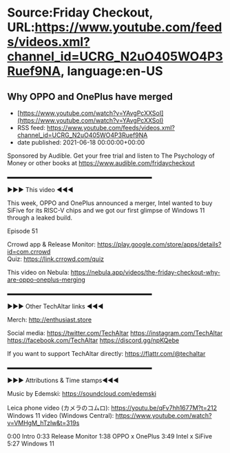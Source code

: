 # Source:Friday Checkout, URL:https://www.youtube.com/feeds/videos.xml?channel_id=UCRG_N2uO405WO4P3Ruef9NA, language:en-US

## Why OPPO and OnePlus have merged
 - [https://www.youtube.com/watch?v=YAvgPcXXSoI](https://www.youtube.com/watch?v=YAvgPcXXSoI)
 - RSS feed: https://www.youtube.com/feeds/videos.xml?channel_id=UCRG_N2uO405WO4P3Ruef9NA
 - date published: 2021-06-18 00:00:00+00:00

Sponsored by Audible. Get your free trial and listen to The Psychology of Money or other books at https://www.audible.com/fridaycheckout 

▬▬▬▬▬▬▬▬▬▬▬▬▬▬▬▬▬▬▬▬▬▬▬▬

►►► This video ◄◄◄

This week, OPPO and OnePlus announced a merger, Intel wanted to buy SiFive for its RISC-V chips and we got our first glimpse of Windows 11 through a leaked build.

Episode 51

Crrowd app & Release Monitor: https://play.google.com/store/apps/details?id=com.crrowd   
Quiz: https://link.crrowd.com/quiz   

This video on Nebula: https://nebula.app/videos/the-friday-checkout-why-are-oppo-oneplus-merging

▬▬▬▬▬▬▬▬▬▬▬▬▬▬▬▬▬▬▬▬▬▬▬▬

►►► Other TechAltar links ◄◄◄

Merch: 
http://enthusiast.store 


Social media: 
https://twitter.com/TechAltar 
https://instagram.com/TechAltar 
https://facebook.com/TechAltar 
https://discord.gg/npKQebe

If you want to support TechAltar directly: 
https://flattr.com/@techaltar 

▬▬▬▬▬▬▬▬▬▬▬▬▬▬▬▬▬▬▬▬▬▬▬▬

►►► Attributions & Time stamps◄◄◄

Music by Edemski: https://soundcloud.com/edemski 

Leica phone video (カメラのコムロ): https://youtu.be/qFv7hh1677M?t=212
Windows 11 video (Windows Central): https://www.youtube.com/watch?v=VMHgM_hTzlw&t=319s

0:00 Intro
0:33 Release Monitor
1:38 OPPO x OnePlus
3:49 Intel x SiFive
5:27 Windows 11

